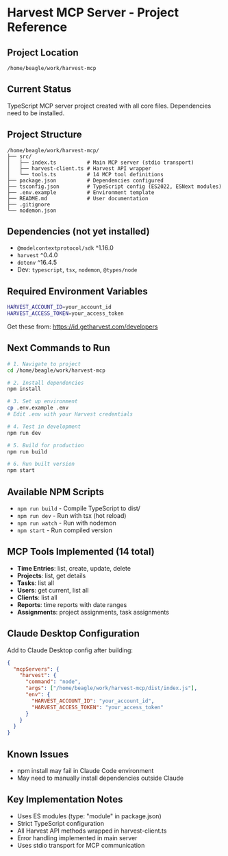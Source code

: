 # Harvest MCP Server - Project Reference

## Project Location
`/home/beagle/work/harvest-mcp`

## Current Status
TypeScript MCP server project created with all core files. Dependencies need to be installed.

## Project Structure
```
/home/beagle/work/harvest-mcp/
├── src/
│   ├── index.ts          # Main MCP server (stdio transport)
│   ├── harvest-client.ts # Harvest API wrapper
│   └── tools.ts          # 14 MCP tool definitions
├── package.json          # Dependencies configured
├── tsconfig.json         # TypeScript config (ES2022, ESNext modules)
├── .env.example          # Environment template
├── README.md             # User documentation
├── .gitignore           
└── nodemon.json         
```

## Dependencies (not yet installed)
- `@modelcontextprotocol/sdk` ^1.16.0
- `harvest` ^0.4.0
- `dotenv` ^16.4.5
- Dev: `typescript`, `tsx`, `nodemon`, `@types/node`

## Required Environment Variables
```bash
HARVEST_ACCOUNT_ID=your_account_id
HARVEST_ACCESS_TOKEN=your_access_token
```

Get these from: https://id.getharvest.com/developers

## Next Commands to Run
```bash
# 1. Navigate to project
cd /home/beagle/work/harvest-mcp

# 2. Install dependencies
npm install

# 3. Set up environment
cp .env.example .env
# Edit .env with your Harvest credentials

# 4. Test in development
npm run dev

# 5. Build for production
npm run build

# 6. Run built version
npm start
```

## Available NPM Scripts
- `npm run build` - Compile TypeScript to dist/
- `npm run dev` - Run with tsx (hot reload)
- `npm run watch` - Run with nodemon
- `npm start` - Run compiled version

## MCP Tools Implemented (14 total)
- **Time Entries**: list, create, update, delete
- **Projects**: list, get details
- **Tasks**: list all
- **Users**: get current, list all
- **Clients**: list all
- **Reports**: time reports with date ranges
- **Assignments**: project assignments, task assignments

## Claude Desktop Configuration
Add to Claude Desktop config after building:
```json
{
  "mcpServers": {
    "harvest": {
      "command": "node",
      "args": ["/home/beagle/work/harvest-mcp/dist/index.js"],
      "env": {
        "HARVEST_ACCOUNT_ID": "your_account_id",
        "HARVEST_ACCESS_TOKEN": "your_access_token"
      }
    }
  }
}
```

## Known Issues
- npm install may fail in Claude Code environment
- May need to manually install dependencies outside Claude

## Key Implementation Notes
- Uses ES modules (type: "module" in package.json)
- Strict TypeScript configuration
- All Harvest API methods wrapped in harvest-client.ts
- Error handling implemented in main server
- Uses stdio transport for MCP communication
